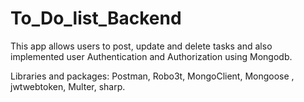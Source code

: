 # To_Do_list_Backend
This app allows users to post, update and delete tasks and
also implemented user Authentication and Authorization using Mongodb.

Libraries and packages:
Postman, Robo3t, MongoClient, Mongoose , jwtwebtoken, Multer, sharp.
